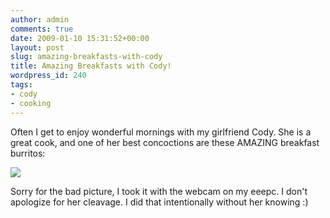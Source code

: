 ```yaml
---
author: admin
comments: true
date: 2009-01-10 15:31:52+00:00
layout: post
slug: amazing-breakfasts-with-cody
title: Amazing Breakfasts with Cody!
wordpress_id: 240
tags:
- cody
- cooking
---
```


Often I get to enjoy wonderful mornings with my girlfriend Cody. She is a great cook, and one of her best concoctions are these AMAZING breakfast burritos:

[![](https://xkyle.com/wp-content/uploads/image_00002-300x225.jpg)](https://xkyle.com/wp-content/uploads/image_00002.jpg)

Sorry for the bad picture, I took it with the webcam on my eeepc. I don't apologize for her cleavage. I did that intentionally without her knowing :)
